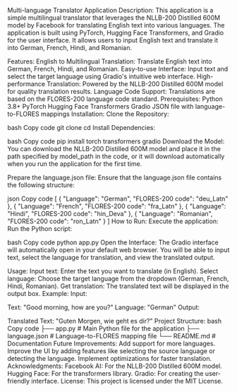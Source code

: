 Multi-language Translator Application
Description:
This application is a simple multilingual translator that leverages the NLLB-200 Distilled 600M model by Facebook for translating English text into various languages. The application is built using PyTorch, Hugging Face Transformers, and Gradio for the user interface. It allows users to input English text and translate it into German, French, Hindi, and Romanian.

Features:
English to Multilingual Translation: Translate English text into German, French, Hindi, and Romanian.
Easy-to-use Interface: Input text and select the target language using Gradio's intuitive web interface.
High-performance Translation: Powered by the NLLB-200 Distilled 600M model for quality translation results.
Language Code Support: Translations are based on the FLORES-200 language code standard.
Prerequisites:
Python 3.8+
PyTorch
Hugging Face Transformers
Gradio
JSON file with language-to-FLORES mappings
Installation:
Clone the Repository:

bash
Copy code
git clone <repository-url>
cd <repository-directory>
Install Dependencies:

bash
Copy code
pip install torch transformers gradio
Download the Model: You can download the NLLB-200 Distilled 600M model and place it in the path specified by model_path in the code, or it will download automatically when you run the application for the first time.

Prepare the language.json file: Ensure that the language.json file contains the following structure:

json
Copy code
[
   {
      "Language": "German",
      "FLORES-200 code": "deu_Latn"
   },
   {
      "Language": "French",
      "FLORES-200 code": "fra_Latn"
   },
   {
      "Language": "Hindi",
      "FLORES-200 code": "hin_Deva"
   },
   {
      "Language": "Romanian",
      "FLORES-200 code": "ron_Latn"
   }
]
How to Run:
Execute the application: Run the Python script:

bash
Copy code
python app.py
Open the Interface: The Gradio interface will automatically open in your default web browser. You will be able to input text, select the language for translation, and view the translated output.

Usage:
Input text: Enter the text you want to translate (in English).
Select language: Choose the target language from the dropdown (German, French, Hindi, Romanian).
Get translation: The translated text will be displayed in the output box.
Example:
Input:

Text: "Good morning, how are you?"
Language: "German"
Output:

Translated Text: "Guten Morgen, wie geht es dir?"
Project Structure:
bash
Copy code
├── app.py                 # Main Python file for the application
├── language.json          # Language-to-FLORES mapping file
└── README.md              # Documentation
Future Improvements:
Add support for more languages.
Improve the UI by adding features like selecting the source language or detecting the language.
Implement optimizations for faster translation.
Acknowledgments:
Facebook AI: For the NLLB-200 Distilled 600M model.
Hugging Face: For the transformers library.
Gradio: For creating the user-friendly interface.
License:
This project is licensed under the MIT License.
